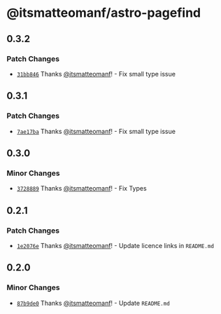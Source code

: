 # @itsmatteomanf/astro-pagefind

## 0.3.2

### Patch Changes

- [`31bb846`](https://github.com/itsmatteomanf/astro-components/commit/31bb846ea37475fa6dab554118a6390b7f5ef92f) Thanks [@itsmatteomanf](https://github.com/itsmatteomanf)! - Fix small type issue

## 0.3.1

### Patch Changes

- [`7ae17ba`](https://github.com/itsmatteomanf/astro-components/commit/7ae17ba558dc8c4d8b2c131de07675676876038c) Thanks [@itsmatteomanf](https://github.com/itsmatteomanf)! - Fix small type issue

## 0.3.0

### Minor Changes

- [`3728889`](https://github.com/itsmatteomanf/astro-components/commit/372888993583cd3f646de82d6aac57bd5d9fb515) Thanks [@itsmatteomanf](https://github.com/itsmatteomanf)! - Fix Types

## 0.2.1

### Patch Changes

- [`1e2076e`](https://github.com/itsmatteomanf/astro-components/commit/1e2076e1ed5886f235d056526f170be4fd6dcaea) Thanks [@itsmatteomanf](https://github.com/itsmatteomanf)! - Update licence links in `README.md`

## 0.2.0

### Minor Changes

- [`87b9de0`](https://github.com/itsmatteomanf/astro-components/commit/87b9de0d5ada537b60c848fa293e648f687cb0d4) Thanks [@itsmatteomanf](https://github.com/itsmatteomanf)! - Update `README.md`
